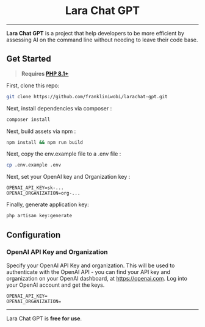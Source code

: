 <h1 align="center">
        Lara Chat GPT
</h1>

------
**Lara Chat GPT** is a project that help developers to be more efficient by assessing AI on the command line without needing to leave their code base.

## Get Started

> **Requires [PHP 8.1+](https://php.net/releases/)**

First, clone this repo:

```bash
git clone https://github.com/frankliniwobi/larachat-gpt.git
```

Next, install dependencies via composer :

```bash
composer install 
```

Next, build assets via npm :

```bash
npm install && npm run build
```

Next, copy the env.example file to a .env file :

```bash
cp .env.example .env
```

Next, set your OpenAI key and Organization key :

```env
OPENAI_API_KEY=sk-...
OPENAI_ORGANIZATION=org-...
```

Finally, generate application key:

```bash
php artisan key:generate
```

## Configuration

### OpenAI API Key and Organization

Specify your OpenAI API Key and organization. This will be
used to authenticate with the OpenAI API - you can find your API key
and organization on your OpenAI dashboard, at https://openai.com. Log into
your OpenAI account and get the keys.

```env
OPENAI_API_KEY=
OPENAI_ORGANIZATION=
```
---

Lara Chat GPT is  **free for use**.
